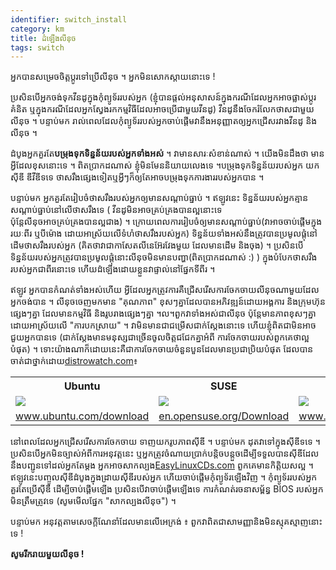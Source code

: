 ```yaml
---
identifier: switch_install
category: km
title: ដំ​ឡើង​​លីនុច
tags: switch
---
```


​អ្នក​បាន​​សម្រេច​ចិត្ត​​ប្តូរ​ទៅ​ប្រើ​លីនុច ។ អ្នក​មិន​សោក​ស្តាយ​​នោះ​ទេ​​ !

ប្រសិន​បើ​អ្នក​ចង់​​ទុកវីនដូ​ក្នុង​​កុំព្យូទ័រ​របស់​អ្នក (​ខ្ញុំបាន​ផ្តល់​អនុសាសន៍
​ក្នុង​ករណី​​ដែល​​អ្នក​អាច​ផ្លាស់​ប្តូរគំនិត​ ឬ​ក្នុង​ករណី​​ដែល​អ្នក​ស្វែងរក​កម្មវិធី​​ដែល​​អាច​ប្រើ​ជាមួយ​វីនដូ)
វីន​ដូ​នឹង​ចែក​រំលែកថាស​ជាមួយ​លីនុច ។
បន្ទាប់​មក រាល់​ពេល​ដែល​​​កុំព្យូទ័រ​របស់អ្នក​ចាប់ផ្ដើម​​ វានឹង​អនុញ្ញាត​ឲ្យ​អ្នក​ជ្រើស​រវាង​វីនដូ​ និង​លីនុច ។

ដំបូង​អ្នក​គួរ​តែ<b>បម្រុងទុក​ទិន្នន័យរបស់​អ្នក​ទាំងអស់</b> ។ វា​មាន​សារៈសំខាន់​ណាស់ ។
យើង​មិន​ដឹង​ថា​ មាន​អ្វី​ដែល​ខុសនោះ​ទេ​ ។​ ពិត​ប្រាកដ​ណាស់​ ខ្ញុំ​មិនមែននិយាយលេងទេ​​ ។​
បម្រុង​ទុក​ទិន្នន័យរបស់​អ្នក​ យក​ស៊ីឌី​ ឌីវីឌី​ទទេ ថាស​រឹងផ្សេង​ទៀត 
 ​ឬ​អ្វី​ៗ​ក៏​ឲ្យ​តែ​អាច​បម្រុង​ទុក​​​ការងារ​របស់​អ្នក​បាន ។ 

 បន្ទាប់​មក ​អ្នក​គួរតែរៀបចំ​​​​ថាស​រឹង​​របស់​អ្នក​ឲ្យ​មាន​សណ្ដាប់ធ្នាប់​​ ។ ឥឡូវនេះ ទិន្នន័យ​របស់​អ្នក​ 
​គ្មាន​សណ្ដាប់​ធ្នាប់​នៅ​លើ​ថាស​រឹង​ទេ​ ( វីនដូ​មិនអាច​គ្រប់គ្រង​បាន​​ល្អ​​នោះទេ  
ប៉ុន្តែ​លីនុច​អាច​​គ្រប់គ្រង​បាន​​ល្អ​​ជាង​) ។ ក្រោយ​ពេលការ​រៀបចំ​ឲ្យ​មាន​សណ្ដាប់ធ្នាប់​ (វា​អាច​ចាប់​ផ្តើម​​ក្នុង​រយៈ​ពីរ ឬ​​បី​ម៉ោង​ ដោយ​អាស្រ័យ​លើ​ទំហំ​ថាស​​​រឹង​របស់​អ្នក)
ទិន្នន័យ​ទាំង​អស់​នឹង​​ត្រូវ​បានប្រមូល​​ផ្ដុំ​នៅ​ដើម​​ថាស​រឹង​របស់​អ្នក (គិត​ថា​វា​ជា​​កាសែត​លីនេអ៊ែរវែង​មួយ
 ដែល​មាន​​​ដើម​​ និង​ចុង) ។ ប្រសិនបើ​ទិន្នន័យ​របស់​​អ្នក​​ត្រូវ​បាន​ប្រមូល​​ផ្ដុំនោះ​ លីនុចមិន​មានបញ្ហា​(ពិត​ប្រាកដ​ណាស់​ :) ) ក្នុង​បំបែក​​​​ថាសរឹង​របស់​អ្នក​ជា​ពីរ​នោះ​ទេ ហើយ​ដំឡើង​​ដោយ​ខ្លួន​វា​ផ្ទាល់​នៅ​ផ្នែក​ទីពីរ ។ 

ឥឡូវ អ្នក​​បាន​​​កំណត់​ទាំង​អស់​​ហើយ ​អ្វី​​ដែល​អ្នក​ត្រូវ​ការ ​គឺ​​​​ជ្រើសរើស​ការ​ចែកចាយ​លីនុច​ណាមួយដែល​អ្នក​ចង់បាន​​ ។
លីនុច​​ចេញ​មក​មាន​ "គុណភាព​" ខុសៗ​​គ្នា​​ ដែល​បាន​​អភិវឌ្ឍន៍​ដោយ​​អង្គការ​ និង​ក្រុមហ៊ុនផ្សេងៗ​គ្នា​ ដែល​មាន​កម្មវិធី​ និង​​រូបរាង​ផ្សេងៗគ្នា ។ល។ ​ពួកវា​ទាំងអស់​ជា​​លីនុច​​ 
​ប៉ុន្តែ​​មាន​ភាព​ខុសៗ​គ្នា​ ដោយ​អាស្រ័យ​លើ​​ "ការ​បក​ស្រាយ" ។ វា​មិនមានជា​ជម្រើស​ជាក់ស្តែង​នោះ​ទេ
ហើយ​​​ខ្ញុំ​ពិត​ជា​មិន​អាច​​ជួយ​អ្នក​បាន​ទេ​ (ជាក់​ស្ដែង​ មាន​មនុស្ស​ជាច្រើន​ចូលចិត្តជជែក​គ្នា​អំពី​
​​​ការ​ចែកចាយ​របស់​ពួកគេ​ថា​ល្អបំផុត) ។ 
ទោះ​យ៉ាង​ណា​ក៏ដោយ​ នេះ​គឺ​ជា​​កា​រចែកចាយ​ចំនួន​បួន​ដែល​មាន​ប្រជា​ប្រិយ​បំផុត ដែលបាន​​ចាត់​ជា​ថ្នាក់​ដោយ<a 
href="http://www.distrowatch.com">distrowatch.com</a>៖

<table cols="4">
<tr>
<th>Ubuntu</th>
<th>SUSE</th>
<th>Mandriva</th>
<th>Fedora</th>
</tr>

<tr>
<td><a href="/img/ubuntu.png"><img src="/img/ubuntu_thumbnail.png"
/></a></td>
<td><a href="/img/suse.png"><img src="/img/suse_thumbnail.png"
/></a></td>
<td><a href="/img/mandriva.png"><img 
src="/img/mandriva_thumbnail.png"
/></a></td>
<td><a href="/img/fedora.png"><img src="/img/fedora_thumbnail.png"
/></a></td>

</tr>

<tr>
<td><a
href="http://www.ubuntu.com/download">www.ubuntu.com/download</a></td>
<td><a
href="http://en.opensuse.org/Download">en.opensuse.org/Download</a></td>
<td><a
href="http://wwwandriva.com/en/download/free">www.mandriva.com/en/download/free</a></td>
<td><a
href="http://fedora.redhat.com/Download/">fedora.redhat.com/Download/</a></td>
</tr>

</table>

 នៅ​ពេល​ដែល​អ្នក​ជ្រើស​រើស​ការ​ចែកចាយ​ ទាញយករូបភាព​ស៊ី​ឌី ។​ 
បន្ទាប់​មក​ ដុត​វា​​ទៅ​ក្នុង​​ស៊ី​ឌី​ទទេ ។ ប្រសិន​បើ​អ្នក​មិន​ច្បាស់​អំពី​ការ​​​អនុវត្ត​នេះ ឬ​​អ្នក​​ត្រូវ​ចំណាយ​ប្រាក់​បន្តិច​បន្តួច​ ដើម្បី​ទទួល​បាន​ស៊ីឌី​​ដែល​នឹង​បញ្ជូន​ទៅ​ដល់​អ្នក​តែ​ម្ដង អ្នក​អាចសាកល្បង​
 <a href="http://www.easylinuxcds.com">EasyLinuxCDs.com</a> ពួក​គេ​មាន​កិត្តិយសល្អ ។
ឥឡូវ​នេះ​បញ្ចូល​​​ស៊ីឌី​ដំបូង​​​​ក្នុង​ដ្រាយ​ស៊ី​ឌីរបស់​អ្នក​ ហើយ​​ចាប់ផ្ដើម​កុំព្យូទ័រ​​ឡើង​វិញ ។
កុំព្យូទ័រ​របស់​អ្នក​គួរតែ​ប្រើ​ស៊ីឌី ដើម្បី​ចាប់​ផ្តើម​​​ឡើង ប្រសិន​បើ​​វា​ចាប់ផ្ដើម​ឡើង​ទេ​ 
 ការ​កំណត់​រចនាសម្ព័ន្ធ BIOS របស់​អ្នក​មិន​ត្រឹមត្រូវ​ទេ​ (សូម​មើល​​ផ្នែក "សាក​​ល្បង​លីនុច​") ។ 

 បន្ទាប់​មក​ អនុវត្ត​តាម​​សេចក្ដី​ណែនាំ​​ដែល​​មាន​​លើ​អេក្រង់​ ៖ ពួក​វា​ពិត​ជា​សាមញ្ញា​​ 
និង​មិន​ស្មុគស្មាញ​នោះ​ទេ !

<b> សូម​រីករាយ​​មួយ​លីនុច !</b>

